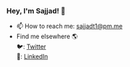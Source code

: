 ### Hey, I'm Sajjad! 👋

- 📫 How to reach me: sajjadt1@pm.me
- Find me elsewhere 🌎
  <br/>🐦: [Twitter](https://twitter.com/sajjaadth)
  <br/>💼: [LinkedIn](www.linkedin.com/in/sajjadth)

